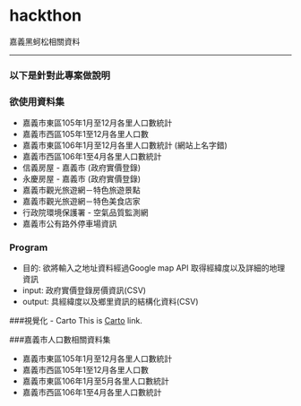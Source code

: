 # hackthon
嘉義黑蚵松相關資料

---
### 以下是針對此專案做說明



### 欲使用資料集

* 嘉義市東區105年1月至12月各里人口數統計
* 嘉義市西區105年1至12月各里人口數
* 嘉義市東區106年1月至12月各里人口數統計 (網站上名字錯)
* 嘉義市西區106年1至4月各里人口數統計
* 信義房屋 - 嘉義市 (政府實價登錄)
* 永慶房屋 - 嘉義市 (政府實價登錄)
* 嘉義市觀光旅遊網－特色旅遊景點
* 嘉義市觀光旅遊網－特色美食店家
* 行政院環境保護署 - 空氣品質監測網
* 嘉義市公有路外停車場資訊

### Program
* 目的: 欲將輸入之地址資料經過Google map API 取得經緯度以及詳細的地理資訊
* input: 政府實價登錄房價資訊(CSV)
* output: 具經緯度以及鄉里資訊的結構化資料(CSV)


###視覺化 - Carto
This is [Carto](https://vmlabyzu.carto.com/builder/2df8b2ee-4da7-11e7-ada3-0e98b61680bf/embed?state=%7B%22map%22%3A%7B%22ne%22%3A%5B23.453876672626656%2C120.41504859924318%5D%2C%22sw%22%3A%5B23.502764797315724%2C120.48851966857912%5D%2C%22center%22%3A%5B23.478322999858186%2C120.45178413391115%5D%2C%22zoom%22%3A14%7D%7D "") link.

###嘉義市人口數相關資料集
* 嘉義市東區105年1月至12月各里人口數統計 
* 嘉義市西區105年1至12月各里人口數    
* 嘉義市東區106年1月至5月各里人口數統計   
* 嘉義市西區106年1至4月各里人口數統計  


